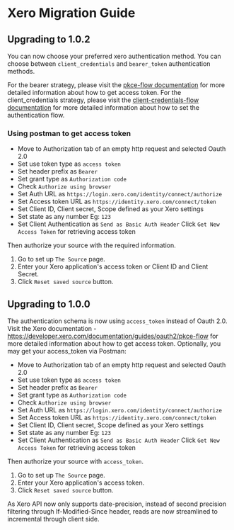 # Xero Migration Guide

## Upgrading to 1.0.2

You can now choose your preferred xero authentication method. You can choose between `client_credentials` and `bearer_token` authentication methods.

For the bearer strategy, please visit the [pkce-flow documentation](https://developer.xero.com/documentation/guides/oauth2/pkce-flow) for more detailed information about how to get access token.
For the client_credentials strategy, please visit the [client-credentials-flow documentation](https://developer.xero.com/documentation/guides/oauth2/custom-connections) for more detailed information about how to set the authentication flow. 

### Using postman to get access token 
- Move to Authorization tab of an empty http request and selected Oauth 2.0
- Set use token type as `access token`
- Set header prefix as `Bearer`
- Set grant type as `Authorization code`
- Check `Authorize using browser`
- Set Auth URL as `https://login.xero.com/identity/connect/authorize`
- Set Access token URL as `https://identity.xero.com/connect/token`
- Set Client ID, Client secret, Scope defined as your Xero settings
- Set state as any number Eg: `123`
- Set Client Authentication as `Send as Basic Auth Header`
  Click `Get New Access Token` for retrieving access token

Then authorize your source with the required information. 
1. Go to set up `The Source` page.
2. Enter your Xero application's access token or Client ID and Client Secret.
3. Click `Reset saved source` button.


## Upgrading to 1.0.0

The authentication schema is now using `access_token` instead of Oauth 2.0. Visit the Xero documentation - https://developer.xero.com/documentation/guides/oauth2/pkce-flow for more detailed information about how to get access token.
Optionally, you may get your access_token via Postman:
- Move to Authorization tab of an empty http request and selected Oauth 2.0
- Set use token type as `access token`
- Set header prefix as `Bearer`
- Set grant type as `Authorization code`
- Check `Authorize using browser`
- Set Auth URL as `https://login.xero.com/identity/connect/authorize`
- Set Access token URL as `https://identity.xero.com/connect/token`
- Set Client ID, Client secret, Scope defined as your Xero settings
- Set state as any number Eg: `123`
- Set Client Authentication as `Send as Basic Auth Header`
Click `Get New Access Token` for retrieving access token

Then authorize your source with `access_token`.
1. Go to set up `The Source` page.
2. Enter your Xero application's access token.
3. Click `Reset saved source` button. 


As Xero API now only supports date-precision, instead of second precision filtering through If-Modified-Since header, reads are now streamlined to incremental through client side.
